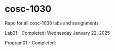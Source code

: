 # cosc-1030
Repo for all cosc-1030 labs and assignments

Lab01 - Completed: Wednesday January 22, 2025

Program01 - Completed: 
